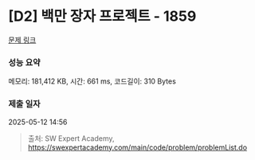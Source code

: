 # [D2] 백만 장자 프로젝트 - 1859 

[문제 링크](https://swexpertacademy.com/main/code/problem/problemDetail.do?contestProbId=AV5LrsUaDxcDFAXc) 

### 성능 요약

메모리: 181,412 KB, 시간: 661 ms, 코드길이: 310 Bytes

### 제출 일자

2025-05-12 14:56



> 출처: SW Expert Academy, https://swexpertacademy.com/main/code/problem/problemList.do
